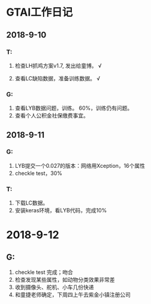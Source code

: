 # GTAI工作日记

## 2018-9-10

### T: 

1. 检查LH抓鸡方案v1.7, 发出给童博。 √

2. 查看LC缺陷数据，准备训练数据。  √

### G:

1. 查看LYB数据问题，训练。  60%，训练仍有问题。
2. 查看个人公积金社保缴费事宜。



## 2018-9-11

### G:

1. LYB提交一个0.027的版本：网络用Xception，16个属性
2. checkle test，30%

### T:

1. 下载LC数据。
2. 安装keras环境，看LYB代码，完成10%

# 2018-9-12

## G:

1. checkle test 完成；吻合
2. 检查发现某些属性，如动物分类效果非常差
3. 收到摄像头、舵机、小车几份快递
4. 和童捷老师确定，下周四上午去紫金小镇注册公司